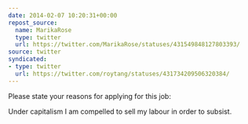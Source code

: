 ```yaml
---
date: 2014-02-07 10:20:31+00:00
repost_source:
  name: MarikaRose
  type: twitter
  url: https://twitter.com/MarikaRose/statuses/431549848127803393/
source: twitter
syndicated:
- type: twitter
  url: https://twitter.com/roytang/statuses/431734209506320384/
---
```


Please state your reasons for applying for this job:

Under capitalism I am compelled to sell my labour in order to subsist.